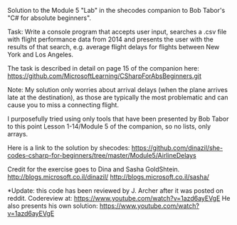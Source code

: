 Solution to the Module 5 "Lab" in the shecodes companion to Bob Tabor's "C# for absolute beginners".

Task: Write a console program that accepts user input, searches a .csv file with flight performance data from 2014 
and presents the user with the results of that search, e.g. average flight delays for flights between New York and Los Angeles.

The task is described in detail on page 15 of the companion here:
https://github.com/MicrosoftLearning/CSharpForAbsBeginners.git

Note: My solution only worries about arrival delays (when the plane arrives late at the destination), as those are typically 
the most problematic and can cause you to miss a connecting flight.

I purposefully tried using only tools that have been presented by Bob Tabor to this point Lesson 1-14/Module 5 of the companion, so no lists, only arrays.

Here is a link to the solution by shecodes:
https://github.com/dinazil/she-codes-csharp-for-beginners/tree/master/Module5/AirlineDelays

Credit for the exercise goes to
Dina and Sasha GoldShtein.
http://blogs.microsoft.co.il/dinazil/
http://blogs.microsoft.co.il/sasha/

*Update: this code has been reviewed by J. Archer after it was posted on reddit. Codereview at: https://www.youtube.com/watch?v=1azd6ayEVgE
He also presents his own solution:
https://www.youtube.com/watch?v=1azd6ayEVgE
